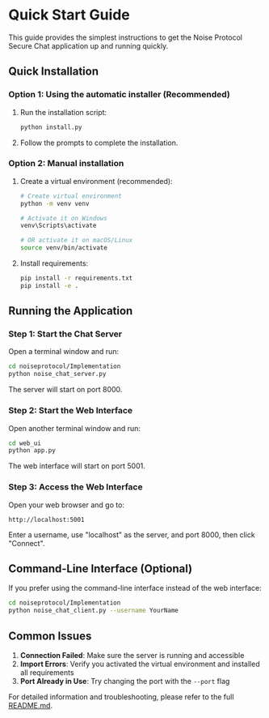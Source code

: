 # Quick Start Guide

This guide provides the simplest instructions to get the Noise Protocol Secure Chat application up and running quickly.

## Quick Installation

### Option 1: Using the automatic installer (Recommended)

1. Run the installation script:

   ```bash
   python install.py
   ```

2. Follow the prompts to complete the installation.

### Option 2: Manual installation

1. Create a virtual environment (recommended):

   ```bash
   # Create virtual environment
   python -m venv venv

   # Activate it on Windows
   venv\Scripts\activate
   
   # OR activate it on macOS/Linux
   source venv/bin/activate
   ```

2. Install requirements:

   ```bash
   pip install -r requirements.txt
   pip install -e .
   ```

## Running the Application

### Step 1: Start the Chat Server

Open a terminal window and run:

```bash
cd noiseprotocol/Implementation
python noise_chat_server.py
```

The server will start on port 8000.

### Step 2: Start the Web Interface

Open another terminal window and run:

```bash
cd web_ui
python app.py
```

The web interface will start on port 5001.

### Step 3: Access the Web Interface

Open your web browser and go to:

```
http://localhost:5001
```

Enter a username, use "localhost" as the server, and port 8000, then click "Connect".

## Command-Line Interface (Optional)

If you prefer using the command-line interface instead of the web interface:

```bash
cd noiseprotocol/Implementation
python noise_chat_client.py --username YourName
```

## Common Issues

1. **Connection Failed**: Make sure the server is running and accessible
2. **Import Errors**: Verify you activated the virtual environment and installed all requirements
3. **Port Already in Use**: Try changing the port with the `--port` flag

For detailed information and troubleshooting, please refer to the full [README.md](README.md).